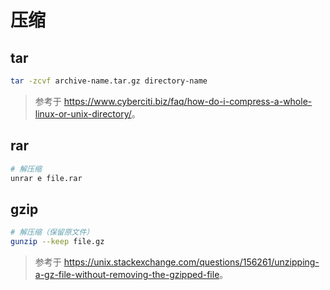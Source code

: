 # 压缩

## tar

```sh
tar -zcvf archive-name.tar.gz directory-name
```

> 参考于 <https://www.cyberciti.biz/faq/how-do-i-compress-a-whole-linux-or-unix-directory/>。

## rar

```sh
# 解压缩
unrar e file.rar
```

## gzip

```sh
# 解压缩（保留原文件）
gunzip --keep file.gz
```

> 参考于
> <https://unix.stackexchange.com/questions/156261/unzipping-a-gz-file-without-removing-the-gzipped-file>。
